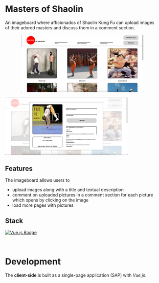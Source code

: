 # Masters of Shaolin

An imageboard where afficionados of Shaolin Kung Fu can upload images of their adored masters and discuss them in a comment section.

<p align="center">
<img src="/readme-material/landing-page.png" width="400" margin-right="20px" alt="Landing page">
<div width="40px" display="inline">
<img src="/readme-material/modal.png" width="400" margin-left="20px" alt="Comment section">
</p>

## Features

The imageboard allows users to

-   upload images along with a title and textual description
-   comment on uploaded pictures in a comment section for each picture which opens by clicking on the image
-   load more pages with pictures

## Stack

[![Vue.js Badge](https://img.shields.io/badge/-Vue.js-4FC08D?style=for-the-badge&labelColor=302d2d&logo=vue.js&logoColor=4FC08D)](#)

</br>

# Development

The **client-side** is built as a single-page application (SAP) with _Vue.js_.
